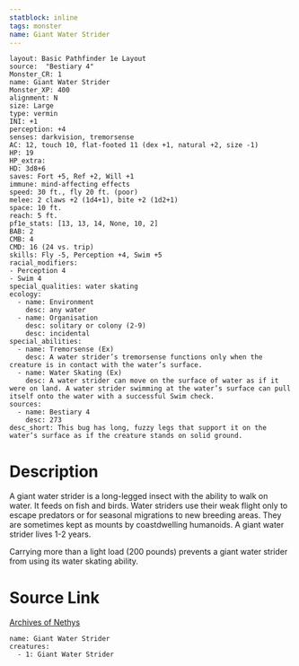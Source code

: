 ```yaml
---
statblock: inline
tags: monster
name: Giant Water Strider
---
```

```statblock
layout: Basic Pathfinder 1e Layout
source:  "Bestiary 4"
Monster_CR: 1
name: Giant Water Strider
Monster_XP: 400
alignment: N
size: Large
type: vermin
INI: +1
perception: +4
senses: darkvision, tremorsense
AC: 12, touch 10, flat-footed 11 (dex +1, natural +2, size -1)
HP: 19
HP_extra: 
HD: 3d8+6
saves: Fort +5, Ref +2, Will +1
immune: mind-affecting effects
speed: 30 ft., fly 20 ft. (poor)
melee: 2 claws +2 (1d4+1), bite +2 (1d2+1)
space: 10 ft.
reach: 5 ft.
pf1e_stats: [13, 13, 14, None, 10, 2]
BAB: 2
CMB: 4
CMD: 16 (24 vs. trip)
skills: Fly -5, Perception +4, Swim +5
racial_modifiers:
- Perception 4
- Swim 4
special_qualities: water skating
ecology:
  - name: Environment
    desc: any water
  - name: Organisation
    desc: solitary or colony (2-9)
    desc: incidental
special_abilities:
  - name: Tremorsense (Ex)
    desc: A water strider’s tremorsense functions only when the creature is in contact with the water’s surface.
  - name: Water Skating (Ex)
    desc: A water strider can move on the surface of water as if it were on land. A water strider swimming at the water’s surface can pull itself onto the water with a successful Swim check.
sources:
  - name: Bestiary 4
    desc: 273
desc_short: This bug has long, fuzzy legs that support it on the water’s surface as if the creature stands on solid ground.
```
# Description
A giant water strider is a long-legged insect with the ability to walk on water. It feeds on fish and birds. Water striders use their weak flight only to escape predators or for seasonal migrations to new breeding areas. They are sometimes kept as mounts by coastdwelling humanoids. A giant water strider lives 1-2 years.

Carrying more than a light load (200 pounds) prevents a giant water strider from using its water skating ability.
# Source Link
[Archives of Nethys](https://aonprd.com/MonsterDisplay.aspx?ItemName=Giant%20Water%20Strider)
```encounter-table
name: Giant Water Strider
creatures:
  - 1: Giant Water Strider
```
